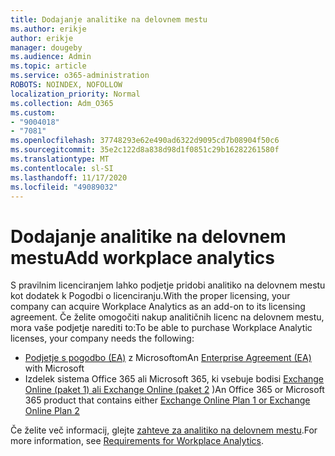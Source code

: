 ```yaml
---
title: Dodajanje analitike na delovnem mestu
ms.author: erikje
author: erikje
manager: dougeby
ms.audience: Admin
ms.topic: article
ms.service: o365-administration
ROBOTS: NOINDEX, NOFOLLOW
localization_priority: Normal
ms.collection: Adm_O365
ms.custom:
- "9004018"
- "7081"
ms.openlocfilehash: 37748293e62e490ad6322d9095cd7b08904f50c6
ms.sourcegitcommit: 35e2c122d8a838d98d1f0851c29b16282261580f
ms.translationtype: MT
ms.contentlocale: sl-SI
ms.lasthandoff: 11/17/2020
ms.locfileid: "49089032"
---
```

# <a name="add-workplace-analytics"></a><span data-ttu-id="9b43c-102">Dodajanje analitike na delovnem mestu</span><span class="sxs-lookup"><span data-stu-id="9b43c-102">Add workplace analytics</span></span>

<span data-ttu-id="9b43c-103">S pravilnim licenciranjem lahko podjetje pridobi analitiko na delovnem mestu kot dodatek k Pogodbi o licenciranju.</span><span class="sxs-lookup"><span data-stu-id="9b43c-103">With the proper licensing, your company can acquire Workplace Analytics as an add-on to its licensing agreement.</span></span> <span data-ttu-id="9b43c-104">Če želite omogočiti nakup analitičnih licenc na delovnem mestu, mora vaše podjetje narediti to:</span><span class="sxs-lookup"><span data-stu-id="9b43c-104">To be able to purchase Workplace Analytic licenses, your company needs the following:</span></span> 

- <span data-ttu-id="9b43c-105">[Podjetje s pogodbo (EA)](https://docs.microsoft.com/workplace-analytics/setup/environment-requirements#enterprise-agreements) z Microsoftom</span><span class="sxs-lookup"><span data-stu-id="9b43c-105">An [Enterprise Agreement (EA)](https://docs.microsoft.com/workplace-analytics/setup/environment-requirements#enterprise-agreements) with Microsoft</span></span>
- <span data-ttu-id="9b43c-106">Izdelek sistema Office 365 ali Microsoft 365, ki vsebuje bodisi [Exchange Online (paket 1) ali Exchange Online (paket 2](https://docs.microsoft.com/workplace-analytics/setup/environment-requirements#exchange-online-plans) )</span><span class="sxs-lookup"><span data-stu-id="9b43c-106">An Office 365 or Microsoft 365 product that contains either [Exchange Online Plan 1 or Exchange Online Plan 2](https://docs.microsoft.com/workplace-analytics/setup/environment-requirements#exchange-online-plans)</span></span>

<span data-ttu-id="9b43c-107">Če želite več informacij, glejte [zahteve za analitiko na delovnem mestu](https://docs.microsoft.com/workplace-analytics/setup/environment-requirements).</span><span class="sxs-lookup"><span data-stu-id="9b43c-107">For more information, see [Requirements for Workplace Analytics](https://docs.microsoft.com/workplace-analytics/setup/environment-requirements).</span></span> 
